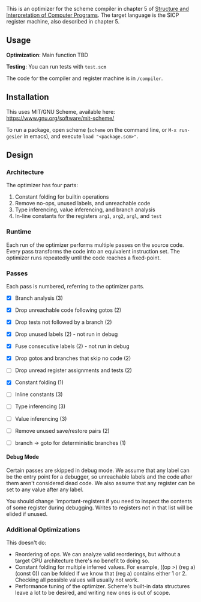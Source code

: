 This is an optimizer for the scheme compiler in chapter 5 of
[Structure and Interpretation of Computer Programs](
https://mitpress.mit.edu/sicp/full-text/book/book.html). The target
language is the SICP register machine, also described in chapter 5.

## Usage

**Optimization**: Main function TBD

**Testing**: You can run tests with `test.scm`

The code for the compiler and register machine is in `/compiler`.

## Installation
This uses MIT/GNU Scheme, available here: https://www.gnu.org/software/mit-scheme/

To run a package, open scheme (`scheme` on the command line, or `M-x run-gesier` in emacs), and execute `load "<package.scm>"`.

## Design

### Architecture

The optimizer has four parts:

1. Constant folding for builtin operations
2. Remove no-ops, unused labels, and unreachable code
3. Type inferencing, value inferencing, and branch analysis
4. In-line constants for the registers `arg1`, `arg2`, `argl`, and `test`

### Runtime

Each run of the optimizer performs multiple passes on the source code. Every
pass transforms the code into an equivalent instruction set. The optimizer runs
repeatedly until the code reaches a fixed-point.

### Passes

Each pass is numbered, referring to the optimizer parts.

- [x] Branch analysis (3)
- [x] Drop unreachable code following gotos (2)
- [x] Drop tests not followed by a branch (2)
- [x] Drop unused labels (2) - not run in debug
- [x] Fuse consecutive labels (2) - not run in debug
- [x] Drop gotos and branches that skip no code (2)
- [ ] Drop unread register assignments and tests (2)
- [x] Constant folding (1)
- [ ] Inline constants (3)
- [ ] Type inferencing (3)
- [ ] Value inferencing (3)
- [ ] Remove unused save/restore pairs (2)
- [ ] branch -> goto for deterministic branches (1)


#### Debug Mode
Certain passes are skipped in debug mode. We assume that any label can be the
entry point for a debugger, so unreachable labels and the code after them aren't
considered dead code. We also assume that any register can be set to any value
after any label.

You should change 'important-registers if you need to inspect the contents of
some register during debugging. Writes to registers not in that list will be
elided if unused.

### Additional Optimizations

This doesn't do:

- Reordering of ops. We can analyze valid reorderings, but without a target CPU
  architecture there's no benefit to doing so.
- Constant folding for multiple inferred values. For example, ((op >) (reg a)
  (const 0)) can be folded if we know that (reg a) contains either 1
  or 2. Checking all possible values  will usually not work.
- Performance tuning of the optimizer. Scheme's built-in data structures leave a
  lot to be desired, and writing new ones is out of scope.
